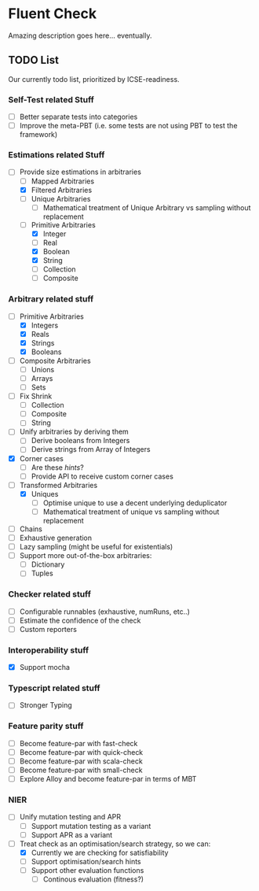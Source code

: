 # Fluent Check

Amazing description goes here... eventually.

## TODO List

Our currently todo list, prioritized by ICSE-readiness.

### Self-Test related Stuff
- [ ] Better separate tests into categories
- [ ] Improve the meta-PBT (i.e. some tests are not using PBT to test the framework)

### Estimations related Stuff
- [ ] Provide size estimations in arbitraries
  - [ ] Mapped Arbitraries
  - [x] Filtered Arbitraries
  - [ ] Unique Arbitraries
    - [ ] Mathematical treatment of Unique Arbitrary vs sampling without replacement 
  - [ ] Primitive Arbitraries
    - [x] Integer
    - [ ] Real
    - [x] Boolean
    - [x] String
    - [ ] Collection
    - [ ] Composite

### Arbitrary related stuff
- [ ] Primitive Arbitraries
    - [x] Integers
    - [x] Reals
    - [x] Strings
    - [x] Booleans       
- [ ] Composite Arbitraries
    - [ ] Unions
    - [ ] Arrays
    - [ ] Sets
- [ ] Fix Shrink
  - [ ] Collection
  - [ ] Composite
  - [ ] String
- [ ] Unify arbitraries by deriving them
    - [ ] Derive booleans from Integers
    - [ ] Derive strings from Array of Integers
- [x] Corner cases
  - [ ] Are these _hints_? 
  - [ ] Provide API to receive custom corner cases
- [ ] Transformed Arbitraries
  - [x] Uniques
    - [ ] Optimise unique to use a decent underlying deduplicator 
    - [ ] Mathematical treatment of unique vs sampling without replacement
- [ ] Chains
- [ ] Exhaustive generation
- [ ] Lazy sampling (might be useful for existentials)
- [ ] Support more out-of-the-box arbitraries:
  - [ ] Dictionary
  - [ ] Tuples

### Checker related stuff
- [ ] Configurable runnables (exhaustive, numRuns, etc..)
- [ ] Estimate the confidence of the check
- [ ] Custom reporters

### Interoperability stuff
- [x] Support mocha

### Typescript related stuff
- [ ] Stronger Typing

### Feature parity stuff
- [ ] Become feature-par with fast-check
- [ ] Become feature-par with quick-check
- [ ] Become feature-par with scala-check
- [ ] Become feature-par with small-check
- [ ] Explore Alloy and become feature-par in terms of MBT

### NIER
- [ ] Unify mutation testing and APR
  - [ ] Support mutation testing as a variant
  - [ ] Support APR as a variant
- [ ] Treat check as an optimisation/search strategy, so we can:
  - [x] Currently we are checking for satisfiability
  - [ ] Support optimisation/search hints
  - [ ] Support other evaluation functions
    - [ ] Continous evaluation (fitness?)
